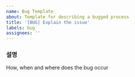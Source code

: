 ```yaml
---
name: Bug Template
about: Template for describing a bugged process
title: '[BUG] Explain the issue'
labels: bug
assignees: ''
---
```


### 설명

How, when and where does the bug occur